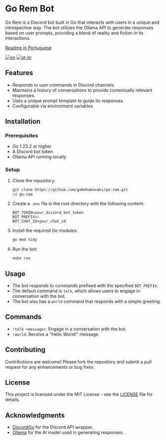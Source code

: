 # Go Rem Bot

Go Rem is a Discord bot built in Go that interacts with users in a unique and introspective way. The bot utilizes the Ollama API to generate responses based on user prompts, providing a blend of reality and fiction in its interactions.

[Readme in Portuguese](README_PT_BR.md)

[![en](https://img.shields.io/badge/lang-en-green.svg)](README.md)
[![pt-br](https://img.shields.io/badge/lang-pt--br-green.svg)](README_PT_BR.md)

## Features

- Responds to user commands in Discord channels.
- Maintains a history of conversations to provide contextually relevant responses.
- Uses a unique prompt template to guide its responses.
- Configurable via environment variables.

## Installation

### Prerequisites

- Go 1.23.2 or higher
- A Discord bot token
- Ollama API running locally

### Setup

1. Clone the repository:

   ```bash
   git clone https://github.com/gabehamasaki/go-rem.git
   cd go-rem
   ```

2. Create a `.env` file in the root directory with the following content:

   ```env
   BOT_TOKEN=your_discord_bot_token
   BOT_PREFIX=!
   BOT_CHAT_ID=your_chat_id
   ```

3. Install the required Go modules:

   ```bash
   go mod tidy
   ```

4. Run the bot:

   ```bash
   make run
   ```

## Usage

- The bot responds to commands prefixed with the specified `BOT_PREFIX`.
- The default command is `talk`, which allows users to engage in conversation with the bot.
- The bot also has a `world` command that responds with a simple greeting.

## Commands

- `!talk <message>`: Engage in a conversation with the bot.
- `!world`: Receive a "Hello World!" message.

## Contributing

Contributions are welcome! Please fork the repository and submit a pull request for any enhancements or bug fixes.

## License

This project is licensed under the MIT License - see the [LICENSE](LICENSE) file for details.

## Acknowledgments

- [DiscordGo](https://github.com/bwmarrin/discordgo) for the Discord API wrapper.
- [Ollama](https://ollama.com/) for the AI model used in generating responses.
